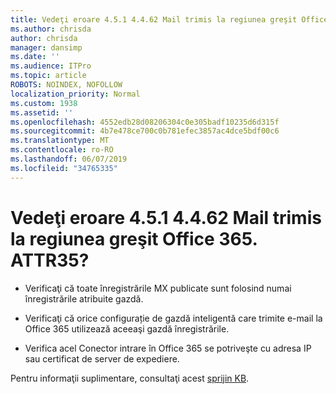 ```yaml
---
title: Vedeţi eroare 4.5.1 4.4.62 Mail trimis la regiunea greşit Office 365. ATTR35?
ms.author: chrisda
author: chrisda
manager: dansimp
ms.date: ''
ms.audience: ITPro
ms.topic: article
ROBOTS: NOINDEX, NOFOLLOW
localization_priority: Normal
ms.custom: 1938
ms.assetid: ''
ms.openlocfilehash: 4552edb28d08206304c0e305badf10235d6d315f
ms.sourcegitcommit: 4b7e478ce700c0b781efec3857ac4dce5bdf00c6
ms.translationtype: MT
ms.contentlocale: ro-RO
ms.lasthandoff: 06/07/2019
ms.locfileid: "34765335"
---
```

# <a name="are-you-seeing-error-451-4462-mail-sent-to-the-wrong-office-365-region-attr35"></a>Vedeţi eroare 4.5.1 4.4.62 Mail trimis la regiunea greşit Office 365. ATTR35?

- Verificaţi că toate înregistrările MX publicate sunt folosind numai înregistrările atribuite gazdă.

- Verificaţi că orice configurație de gazdă inteligentă care trimite e-mail la Office 365 utilizează aceeaşi gazdă înregistrările.

- Verifica acel Conector intrare în Office 365 se potriveşte cu adresa IP sau certificat de server de expediere.

Pentru informaţii suplimentare, consultaţi acest [sprijin KB](https://support.microsoft.com/help/4057301/attr35-response-code-when-mail-is-sent-to-eop-exo).
